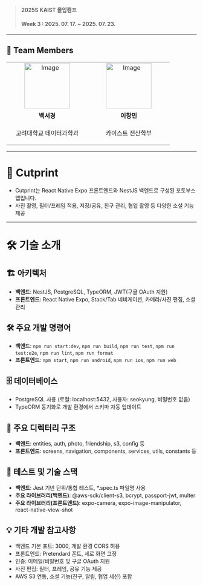 > <h4>2025S KAIST 몰입캠프</h4>
> <h4>Week 3 : 2025. 07. 17. ~ 2025. 07. 23.</h4>

---

## 👥 Team Members
<table>
    <tr>
      <td align="center" width="200">
        <a href="https://github.com/7lram">
          <img width="120" height="120" alt="Image" src="https://github.com/user-attachments/assets/bed619eb-5f33-4ea5-942a-3607bd4b294d" />
          <br />
        </a>
      </td>
      <td align="center" width="200">
        <a href="https://github.com/chngmn">
          <img width="120" height="120" alt="Image" src="https://github.com/user-attachments/assets/20771cb6-a9f0-4648-87ac-f9e3268767e1" />
          <br />
        </a>
      </td>
    </tr>
    <tr>
      <td align="center">
        <b>백서경</b>
      </td>
      <td align="center">
        <b>이창민</b>
      </td>
    </tr>
  <tr>
    <td align="center">
      <p>고려대학교 데이터과학과</p>
    </td>
    <td align="center">
      <p>카이스트 전산학부</p>
    </td>
  </tr>
</table>

---

# 📸 Cutprint

- Cutprint는 React Native Expo 프론트엔드와 NestJS 백엔드로 구성된 포토부스 앱입니다.
- 사진 촬영, 필터/프레임 적용, 저장/공유, 친구 관리, 협업 촬영 등 다양한 소셜 기능 제공

---

# 🛠️ 기술 소개

## 🏗️ 아키텍처
- **백엔드**: NestJS, PostgreSQL, TypeORM, JWT(구글 OAuth 지원)
- **프론트엔드**: React Native Expo, Stack/Tab 네비게이션, 카메라/사진 편집, 소셜 관리

## 🛠️ 주요 개발 명령어
- **백엔드**: `npm run start:dev`, `npm run build`, `npm run test`, `npm run test:e2e`, `npm run lint`, `npm run format`
- **프론트엔드**: `npm start`, `npm run android`, `npm run ios`, `npm run web`
  

## 🗄️ 데이터베이스
- PostgreSQL 사용 (로컬: localhost:5432, 사용자: seokyung, 비밀번호 없음)
- TypeORM 동기화로 개발 환경에서 스키마 자동 업데이트


## 📁 주요 디렉터리 구조
- **백엔드**: entities, auth, photo, friendship, s3, config 등
- **프론트엔드**: screens, navigation, components, services, utils, constants 등


## 🧪 테스트 및 기술 스택
- **백엔드**: Jest 기반 단위/통합 테스트, *.spec.ts 파일명 사용
- **주요 라이브러리(백엔드)**: @aws-sdk/client-s3, bcrypt, passport-jwt, multer
- **주요 라이브러리(프론트엔드)**: expo-camera, expo-image-manipulator, react-native-view-shot


## 💡 기타 개발 참고사항
- 백엔드 기본 포트: 3000, 개발 환경 CORS 허용
- 프론트엔드: Pretendard 폰트, 세로 화면 고정
- 인증: 이메일/비밀번호 및 구글 OAuth 지원
- 사진 편집: 필터, 프레임, 공유 기능 제공
- AWS S3 연동, 소셜 기능(친구, 알림, 협업 세션) 포함 
